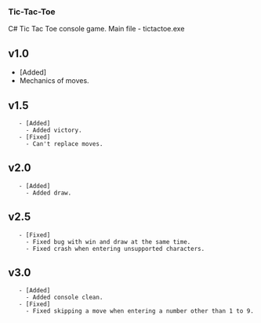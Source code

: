 ### Tic-Tac-Toe
 C# Tic Tac Toe console game.
 Main file - tictactoe.exe

## v1.0
- [Added]
 - Mechanics of moves.

## v1.5
       - [Added]
         - Added victory.
       - [Fixed]
         - Can't replace moves.

## v2.0
       - [Added]
         - Added draw.

## v2.5
       - [Fixed]
         - Fixed bug with win and draw at the same time.
         - Fixed crash when entering unsupported characters.

## v3.0
       - [Added]
         - Added console clean.
       - [Fixed]
         - Fixed skipping a move when entering a number other than 1 to 9.